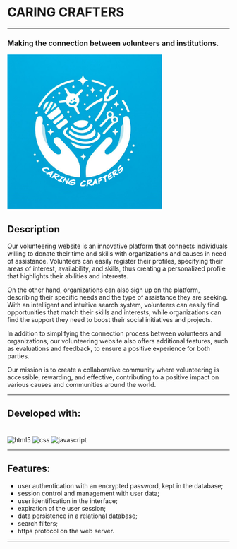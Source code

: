 # CARING CRAFTERS

***

### Making the connection between volunteers and institutions.

<img src="https://raw.githubusercontent.com/carloshobmeier/Assets/main/caring_crafters/Logo.jpg" width="350px">

## Description

Our volunteering website is an innovative platform that connects individuals willing to donate their time and skills with organizations and causes in need of assistance. Volunteers can easily register their profiles, specifying their areas of interest, availability, and skills, thus creating a personalized profile that highlights their abilities and interests.

On the other hand, organizations can also sign up on the platform, describing their specific needs and the type of assistance they are seeking. With an intelligent and intuitive search system, volunteers can easily find opportunities that match their skills and interests, while organizations can find the support they need to boost their social initiatives and projects.

In addition to simplifying the connection process between volunteers and organizations, our volunteering website also offers additional features, such as evaluations and feedback, to ensure a positive experience for both parties.

Our mission is to create a collaborative community where volunteering is accessible, rewarding, and effective, contributing to a positive impact on various causes and communities around the world.


***

## Developed with:

<div style="display: inline_block"><br/>
    <img style="margin-top:4px;" align="center" alt="html5" height="30px" src="https://img.shields.io/badge/HTML5-ff3030?style=for-the-badge&logo=html5&logoColor=white" />
    <img style="margin-top:4px;" align="center" alt="css" height="30px" src="https://img.shields.io/badge/CSS3-1572B6?style=for-the-badge&logo=css3&logoColor=white" />
    <img style="margin-top:4px;" align="center" alt="javascript" height="30px" src="https://img.shields.io/badge/JavaScript-F7DF1E?style=for-the-badge&logo=javascript&logoColor=black"/>
</div>

***

## Features:

- user authentication with an encrypted password, kept in the database;
- session control and management with user data;
- user identification in the interface;
- expiration of the user session;
- data persistence in a relational database;
- search filters;
- https protocol on the web server.


***
